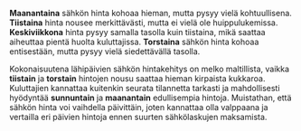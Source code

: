**Maanantaina** sähkön hinta kohoaa hieman, mutta pysyy vielä kohtuullisena. **Tiistaina** hinta nousee merkittävästi, mutta ei vielä ole huippulukemissa. **Keskiviikkona** hinta pysyy samalla tasolla kuin tiistaina, mikä saattaa aiheuttaa pientä huolta kuluttajissa. **Torstaina** sähkön hinta kohoaa entisestään, mutta pysyy vielä siedettävällä tasolla.

Kokonaisuutena lähipäivien sähkön hintakehitys on melko maltillista, vaikka **tiistain** ja **torstain** hintojen nousu saattaa hieman kirpaista kukkaroa. Kuluttajien kannattaa kuitenkin seurata tilannetta tarkasti ja mahdollisesti hyödyntää **sunnuntain** ja **maanantain** edullisempia hintoja. Muistathan, että sähkön hinta voi vaihdella päivittäin, joten kannattaa olla valppaana ja vertailla eri päivien hintoja ennen suurten sähkölaskujen maksamista.
